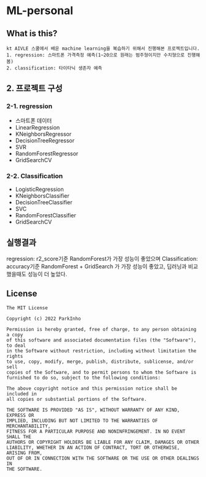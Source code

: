 # ML-personal

## What is this?
```
kt AIVLE 스쿨에서 배운 machine learning을 복습하기 위해서 진행해본 프로젝트입니다.
1. regression: 스마트폰 가격측정 예측(1~20으로 원래는 범주형이지만 수치형으로 진행해봄)
2. classification: 타이타닉 생존자 예측
```

## 2. 프로젝트 구성
### 2-1. regression
* 스마트폰 데이터
* LinearRegression
* KNeighborsRegressor
* DecisionTreeRegressor
* SVR
* RandomForestRegressor
* GridSearchCV

### 2-2. Classification
* LogisticRegression
* KNeighborsClassifier
* DecisionTreeClassifier
* SVC
* RandomForestClassifier
* GridSearchCV


## 실행결과
regression: r2_score기준 RandomForest가 가장 성능이 좋았으며
Classification: accuracy기준 RandomForest + GridSearch 가 가장 성능이 좋았고, 딥러닝과 비교했을때도 성능이 더 높았다.

## License
````````
The MIT License

Copyright (c) 2022 ParkInho

Permission is hereby granted, free of charge, to any person obtaining a copy
of this software and associated documentation files (the "Software"), to deal
in the Software without restriction, including without limitation the rights
to use, copy, modify, merge, publish, distribute, sublicense, and/or sell
copies of the Software, and to permit persons to whom the Software is
furnished to do so, subject to the following conditions:

The above copyright notice and this permission notice shall be included in
all copies or substantial portions of the Software.

THE SOFTWARE IS PROVIDED "AS IS", WITHOUT WARRANTY OF ANY KIND, EXPRESS OR
IMPLIED, INCLUDING BUT NOT LIMITED TO THE WARRANTIES OF MERCHANTABILITY,
FITNESS FOR A PARTICULAR PURPOSE AND NONINFRINGEMENT. IN NO EVENT SHALL THE
AUTHORS OR COPYRIGHT HOLDERS BE LIABLE FOR ANY CLAIM, DAMAGES OR OTHER
LIABILITY, WHETHER IN AN ACTION OF CONTRACT, TORT OR OTHERWISE, ARISING FROM,
OUT OF OR IN CONNECTION WITH THE SOFTWARE OR THE USE OR OTHER DEALINGS IN
THE SOFTWARE.
``````````